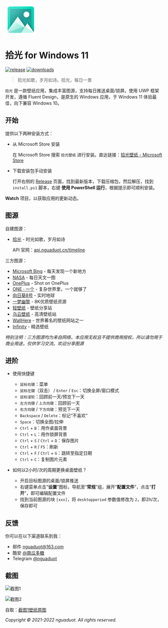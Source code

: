 ![icon](./Timeline/Assets/StoreLogo.scale-200.png)

# 拾光 for Windows 11

[![release](https://img.shields.io/github/v/release/nguaduot/TimelineWallpaper)](https://gitee.com/nguaduot/timeline/releases)
[![downloads](https://img.shields.io/github/downloads/nguaduot/TimelineWallpaper/total)](https://gitee.com/nguaduot/timeline/releases)

> 拾光如歌，岁月如诗。拾光，每日一景

`拾光` 是一款壁纸应用，集成丰富图源，支持每日推送桌面/锁屏。使用 UWP 框架开发，遵循 Fluent Design，是原生的 Windows 应用，于 Windows 11 体验最佳，向下兼容 Windows 10。

## 开始

提供以下两种安装方式：

+ 从 Microsoft Store 安装
  
  在 Microsoft Store 搜索 `拾光壁纸` 进行安装。直达链接：[拾光壁纸 - Microsoft Store](https://www.microsoft.com/store/apps/9N7VHQ989BB7)

+ 下载安装包手动安装
  
  打开右侧的 [Release](https://gitee.com/nguaduot/timeline/releases) 页面，找到最新版本，下载压缩包，然后解压，找到 `install.ps1` 脚本，右键 **使用 PowerShell 运行**，根据提示即可顺利安装。

**Watch** 项目，以获取应用的更新动态。

## 图源

自建图源：

+ [拾光](https://api.nguaduot.cn/timeline/doc) - 时光如歌，岁月如诗

  API 官网：[api.nguaduot.cn/timeline](https://api.nguaduot.cn/timeline/doc)

三方图源：

+ [Microsoft Bing](https://cn.bing.com) - 每天发现一个新地方
+ [NASA](https://apod.nasa.gov/apod) - 每日天文一图
+ [OnePlus](https://photos.oneplus.com) - Shot on OnePlus
+ [ONE · 一个](http://m.wufazhuce.com/one) - 复杂世界里，一个就够了
+ [向日葵8号](https://himawari8.nict.go.jp/) - 实时地球
+ [一梦幽黎](https://www.ymyouli.com) - 8K优质壁纸资源
+ [轻壁纸](https://bz.qinggongju.com) - 壁纸分享站
+ [乌云壁纸](https://www.obzhi.com) - 高清壁纸站
+ [WallHere](https://wallhere.com) - 世界著名的壁纸网站之一
+ [Infinity](http://cn.infinitynewtab.com) - 精选壁纸

*特别注明：三方图源均为来自网络，本应用无权且不提供商用授权，所以请勿用于商业用途，仅供学习交流。欢迎分享图源*

## 进阶

+ 使用快捷键
  + `鼠标右键`：菜单
  + `鼠标左键`（双击） / `Enter` / `Esc`：切换全屏/窗口模式
  + `鼠标滚轮`：回顾前一天/预览下一天
  + `左方向键` / `上方向键`：回顾前一天
  + `右方向键` / `下方向键`：预览下一天
  + `Backspace` / `Delete`：标记“不喜欢”
  + `Space`：切换全图/拉伸
  + `Ctrl` + `B`：用作桌面背景
  + `Ctrl` + `L`：用作锁屏背景
  + `Ctrl` + `S` / `Ctrl` + `D`：保存图片
  + `Ctrl` + `R` / `F5`：刷新
  + `Ctrl` + `F` / `Ctrl` + `G`：跳转至指定日期
  + `Ctrl` + `C`：复制图片元素

+ 如何以2小时/次的周期更换桌面壁纸？
  + 开启目标图源的桌面/锁屏推送
  + 右键菜单点击“**设置**”图标，导航至“**常规**”组，展开“**配置文件**”，点击“**打开**”，即可编辑配置文件
  + 找到当前图源的块 `[xxx]`，将 `desktopperiod` 参数值修改为 `2`，即2h/次，保存即可

## 反馈

你可以在以下渠道联系到我：
+ 邮件 [nguaduot@163.com](mailto:nguaduot@163.com)
+ 酷安 [@南瓜多糖](http://www.coolapk.com/u/474144)
+ Telegram [@nguaduot](https://t.me/nguaduot)

## 截图

![截图1](./sample/screenshot02.png)

![截图2](https://s3.bmp.ovh/imgs/2021/12/001241e0a14ef263.gif)

自取：[截图1壁纸原图](./sample/拾光_一梦幽黎_ABUIABACGAAgi8DPjwYoiKbruQYwgDw4-Bw.jpg)

*Copyright © 2021-2022 nguaduot. All rights reserved.*
